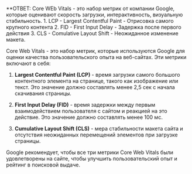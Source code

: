**ОТВЕТ:
	 Core WEb Vitals - это набор метрик от компании Google, которые оценивают скорость загрузки, интерактивность, визуальную стабильность.
	 1. LCP - Largest Contentful Paint - Отрисовка самого крупного контента
	 2. FID - First Input Delay - Задержка после первого действия
	 3. CLS - Comulative Layout Shift - Неожиданное изменение макета.

Core Web Vitals - это набор метрик, которые используются Google для оценки качества пользовательского опыта на веб-сайтах. Эти метрики включают в себя:

1. **Largest Contentful Paint (LCP)** - время загрузки самого большого контентного элемента на странице, такого как изображение или текст. Это значение должно составлять менее 2,5 сек с начала скачивания страницы.
    
2. **First Input Delay (FID)** - время задержки между первым взаимодействием пользователя с сайтом и реакцией на это действие. Это значение должно составлять менее 100 мс.
    
3. **Cumulative Layout Shift (CLS)** - мера стабильности макета сайта и отсутствия неожиданных перемещений элементов при загрузке страницы.
    

Google рекомендует, чтобы все три метрики Core Web Vitals были удовлетворены на сайте, чтобы улучшить пользовательский опыт и рейтинг в поисковой выдаче.